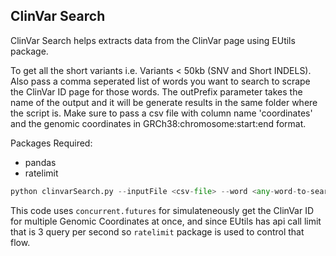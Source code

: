 ## ClinVar Search
ClinVar Search helps extracts data from the ClinVar page using EUtils package.

To get all the short variants i.e. Variants < 50kb (SNV and Short INDELS).
Also pass a comma seperated list of words you want to search to scrape the ClinVar ID page for those words.
The outPrefix parameter takes the name of the output and it will be generate results in the same folder where the script is.
Make sure to pass a csv file with column name 'coordinates' and the genomic coordinates in GRCh38:chromosome:start:end format.

Packages Required:
* pandas
* ratelimit

```python
python clinvarSearch.py --inputFile <csv-file> --word <any-word-to-search> --outPrefix <prefix-for-output>
```

This code uses `concurrent.futures` for simulateneously get the ClinVar ID for multiple Genomic Coordinates at once, and since EUtils has api call limit that is 3 query per second so `ratelimit` package is used to control that flow.
